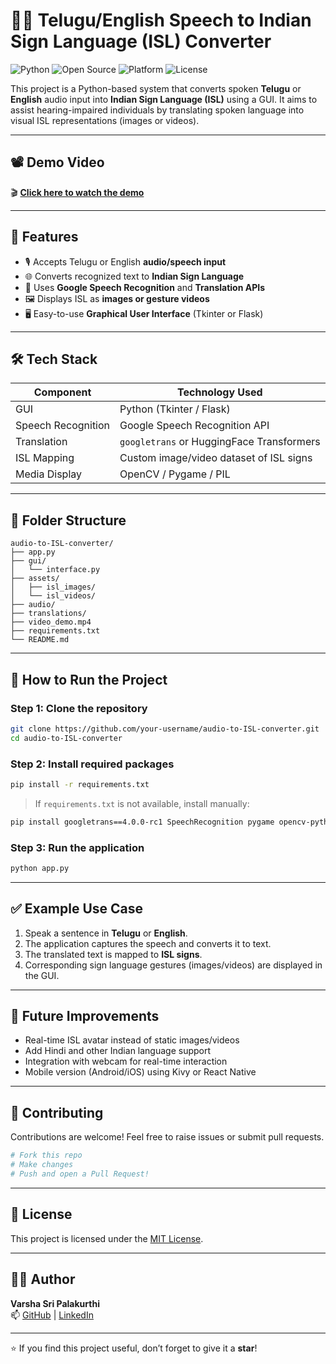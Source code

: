 # 🧏‍♀️ Telugu/English Speech to Indian Sign Language (ISL) Converter

![Python](https://img.shields.io/badge/Python-3.8+-blue.svg)
![Open Source](https://img.shields.io/badge/Open--Source-Yes-brightgreen)
![Platform](https://img.shields.io/badge/Platform-Windows%20%7C%20Linux%20%7C%20Mac-informational)
![License](https://img.shields.io/badge/License-MIT-yellow)

This project is a Python-based system that converts spoken **Telugu** or **English** audio input into **Indian Sign Language (ISL)** using a GUI. It aims to assist hearing-impaired individuals by translating spoken language into visual ISL representations (images or videos).

---

## 📽️ Demo Video

🎬 **[Click here to watch the demo](https://drive.google.com/file/d/18dZlZ3wVCFXtQ3FmpiGTppyU1ZKdfgl5/view?usp=drive_link)** 

---

## 🌟 Features

- 🎙️ Accepts Telugu or English **audio/speech input**
- 🌐 Converts recognized text to **Indian Sign Language**
- 🧠 Uses **Google Speech Recognition** and **Translation APIs**
- 🖼️ Displays ISL as **images or gesture videos**
- 🖥️ Easy-to-use **Graphical User Interface** (Tkinter or Flask)

---

## 🛠️ Tech Stack

| Component        | Technology Used                          |
|------------------|-------------------------------------------|
| GUI              | Python (Tkinter / Flask)                 |
| Speech Recognition | Google Speech Recognition API           |
| Translation      | `googletrans` or HuggingFace Transformers |
| ISL Mapping      | Custom image/video dataset of ISL signs  |
| Media Display    | OpenCV / Pygame / PIL                    |

---

## 📁 Folder Structure

```
audio-to-ISL-converter/
├── app.py
├── gui/
│   └── interface.py
├── assets/
│   ├── isl_images/
│   └── isl_videos/
├── audio/
├── translations/
├── video_demo.mp4
├── requirements.txt
└── README.md
```

---

## 🚀 How to Run the Project

### Step 1: Clone the repository

```bash
git clone https://github.com/your-username/audio-to-ISL-converter.git
cd audio-to-ISL-converter
```

### Step 2: Install required packages

```bash
pip install -r requirements.txt
```

> If `requirements.txt` is not available, install manually:
```bash
pip install googletrans==4.0.0-rc1 SpeechRecognition pygame opencv-python pillow nltk
```

### Step 3: Run the application

```bash
python app.py
```

---

## ✅ Example Use Case

1. Speak a sentence in **Telugu** or **English**.
2. The application captures the speech and converts it to text.
3. The translated text is mapped to **ISL signs**.
4. Corresponding sign language gestures (images/videos) are displayed in the GUI.

---

## 🚧 Future Improvements

- Real-time ISL avatar instead of static images/videos
- Add Hindi and other Indian language support
- Integration with webcam for real-time interaction
- Mobile version (Android/iOS) using Kivy or React Native

---

## 🤝 Contributing

Contributions are welcome! Feel free to raise issues or submit pull requests.

```bash
# Fork this repo
# Make changes
# Push and open a Pull Request!
```

---

## 📜 License

This project is licensed under the [MIT License](LICENSE).

---

## 🙋‍♀️ Author

**Varsha Sri Palakurthi**  
📫 [GitHub](https://github.com/varshasric4) | [LinkedIn](https://www.linkedin.com/in/palakurthi-varsha-sri-091323259/)

---

⭐ If you find this project useful, don’t forget to give it a **star**!
